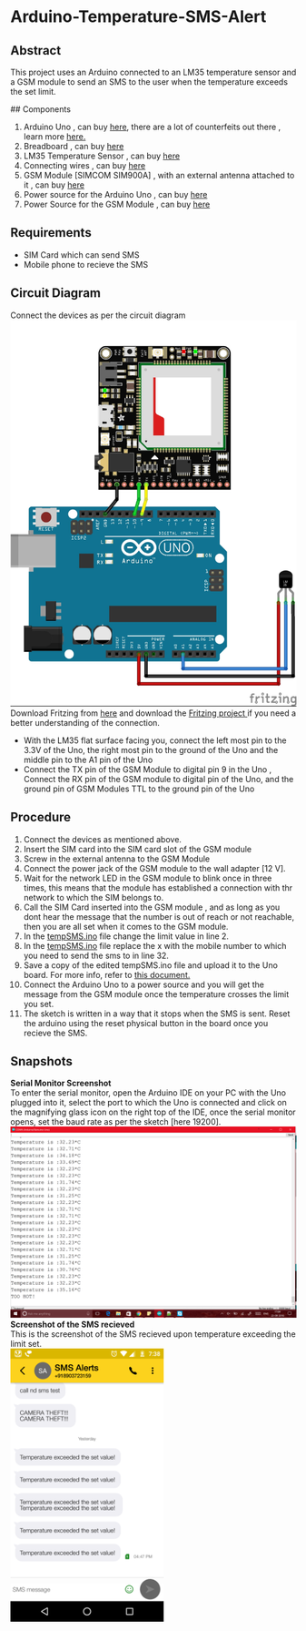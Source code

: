# Arduino-Temperature-SMS-Alert
## Abstract
<p> This project uses an Arduino connected to an LM35 temperature sensor and a GSM module to send an SMS to the user when the temperature exceeds the set limit.</p>
## Components
<ol>
  <li>Arduino Uno , can buy <a href="http://www.amazon.in/s/ref=nb_sb_noss_2?url=search-alias%3Daps&field-keywords=arduino+uno">here</a>, there are a lot of counterfeits out there , learn more <a href="https://www.arduino.cc/en/Products/Counterfeit">here.</a></li>
  <li>Breadboard , can buy <a href="http://www.amazon.in/s/ref=nb_sb_noss_2?url=search-alias%3Daps&field-keywords=breadboard&rh=i%3Aaps%2Ck%3Abreadboard">here</a></li>
  <li>LM35 Temperature Sensor , can buy <a href="http://www.amazon.in/Robo-India-Temperature-Sensor-LM35/dp/B00WO5AFPE/ref=sr_1_1?ie=UTF8&qid=1474726733&sr=8-1&keywords=lm35">here</a></li>
  <li>Connecting wires , can buy <a href="http://www.amazon.in/RoboCraze-com-40pin-Dupont-Jumper-Wire/dp/B00WXE49TO/ref=sr_1_1?s=computers&ie=UTF8&qid=1474726756&sr=1-1&keywords=male+to+male+jumper">here</a></li>
  <li>GSM Module [SIMCOM SIM900A] , with an external antenna attached to it , can buy <a href="http://www.amazon.in/900A-MODEM-MODULE-ANTENNA-QUALITY/dp/B01BT54Y5G/ref=sr_1_1?s=computers&ie=UTF8&qid=1474726771&sr=1-1&keywords=SIM900A">here</a></li>
  <li>Power source for the Arduino Uno , can buy <a href="http://www.amazon.in/techBerri-12V-1-5Amp-Adapter-Camera/dp/B011IMQD8Q/ref=sr_1_6?s=computers&ie=UTF8&qid=1474726869&sr=1-6&keywords=12v+adapter">here</a></li>
  <li>Power Source for the GSM Module , can buy <a href="http://www.amazon.in/techBerri-12V-1-5Amp-Adapter-Camera/dp/B011IMQD8Q/ref=sr_1_6?s=computers&ie=UTF8&qid=1474726869&sr=1-6&keywords=12v+adapter">here</a></li>
</ol>

## Requirements
<ul>
  <li> SIM Card which can send SMS </li>
  <li> Mobile phone to recieve the SMS </li>
</ul>

## Circuit Diagram
Connect the devices as per the circuit diagram
<img src = "https://github.com/KaushikNeelichetty/Arduino-Temperature-SMS-Alert/raw/master/Tempeature%20Alerting%20SMS%20_bb.jpg">
<br>
Download Fritzing from <a href="http://fritzing.org/download/">here</a> and download the <a href="https://github.com/KaushikNeelichetty/Arduino-Temperature-SMS-Alert/raw/master/Tempeature%20Alerting%20SMS%20.fzz"> Fritzing project </a> if you need a better understanding of the connection.
<ul>
  <li> With the LM35 flat surface facing you, connect the left most pin to the 3.3V of the Uno, the right most pin to the ground of the Uno and the middle pin to the A1 pin of the Uno </li>
  <li> Connect the TX pin of the GSM Module to digital pin 9 in the Uno , Connect the RX pin of the GSM module to digital pin of the Uno, and the ground pin of GSM Modules TTL to the ground pin of the Uno </li>
</ul>

## Procedure

<ol>
  <li> Connect the devices as mentioned above.</li>
  <li> Insert the SIM card into the SIM card slot of the GSM module</li>
  <li> Screw in the external antenna to the GSM Module</li>
  <li> Connect the power jack of the GSM module to the wall adapter [12 V].</li>
  <li> Wait for the network LED in the GSM module to blink once in three times, this means that the module has established a connection with thr network to which the SIM belongs to.</li>
  <li> Call the SIM Card inserted into the GSM module , and as long as you dont hear the message that the number is out of reach or not reachable, then you are all set when it comes to the GSM module.</li>
  <li> In the <a href="https://github.com/KaushikNeelichetty/Arduino-Temperature-SMS-Alert/blob/master/tempSMS.ino">tempSMS.ino</a> file change the limit value in line 2.</li>
  <li> In the  <a href="https://github.com/KaushikNeelichetty/Arduino-Temperature-SMS-Alert/blob/master/tempSMS.ino">tempSMS.ino</a> file replace the x with the mobile number to which you need to send the sms to in line 32.</li>
  <li> Save a copy of the edited tempSMS.ino file and upload it to the Uno board. For more info, refer to <a href="https://drive.google.com/file/d/0B4ojjO5sVzx8Mk5iT2NQcFE4U0k/view"> this document. </a> </li>
  <li> Connect the Arduino Uno to a power source and you will get the message from the GSM module once the temperature crosses the limit you set. </li>
  <li> The sketch is written in a way that it stops when the SMS is sent. Reset the arduino using the reset physical button in the board once you recieve the SMS.</li>
</ol>

## Snapshots 
<b>Serial Monitor Screenshot</b><br>
To enter the serial monitor, open the Arduino IDE on your PC with the Uno plugged into it, select the port to which the Uno is connected and click on the magnifying glass icon on the right top of the IDE, once the serial monitor opens, set the baud rate as per the sketch [here 19200].<br>
<img src="https://github.com/KaushikNeelichetty/Arduino-Temperature-SMS-Alert/raw/master/Capture.PNG">
<br>
<b>Screenshot of the SMS recieved</b><br>
This is the screenshot of the SMS recieved upon temperature exceeding the limit set.<br>
<img src="https://github.com/KaushikNeelichetty/Arduino-Temperature-SMS-Alert/raw/master/Screenshot_20160924-193910.png" height="480" width="270"/>

<br>
